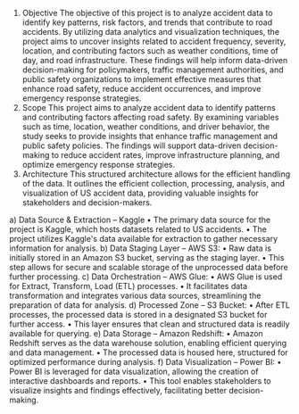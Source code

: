 1.	Objective 
The objective of this project is to analyze accident data to identify key patterns, risk factors, and trends that contribute to road accidents. By utilizing data analytics and visualization techniques, the project aims to uncover insights related to accident frequency, severity, location, and contributing factors such as weather conditions, time of day, and road infrastructure. These findings will help inform data-driven decision-making for policymakers, traffic management authorities, and public safety organizations to implement effective measures that enhance road safety, reduce accident occurrences, and improve emergency response strategies.
2.	Scope
This project aims to analyze accident data to identify patterns and contributing factors affecting road safety. By examining variables such as time, location, weather conditions, and driver behavior, the study seeks to provide insights that enhance traffic management and public safety policies. The findings will support data-driven decision-making to reduce accident rates, improve infrastructure planning, and optimize emergency response strategies.
3.	Architecture
This structured architecture allows for the efficient handling of the data. It outlines the efficient collection, processing, analysis, and visualization of US accident data, providing valuable insights for stakeholders and decision-makers.
 
a)	Data Source & Extraction – Kaggle
•	The primary data source for the project is Kaggle, which hosts datasets related to US accidents.
•	The project utilizes Kaggle's data available for extraction to gather necessary information for analysis.
b)	Data Staging Layer – AWS S3:
•	Raw data is initially stored in an Amazon S3 bucket, serving as the staging layer.
•	This step allows for secure and scalable storage of the unprocessed data before further processing.
c)	Data Orchestration – AWS Glue:
•	AWS Glue is used for Extract, Transform, Load (ETL) processes.
•	It facilitates data transformation and integrates various data sources, streamlining the preparation of data for analysis.
d)	Processed Zone – S3 Bucket:
•	After ETL processes, the processed data is stored in a designated S3 bucket for further access.
•	This layer ensures that clean and structured data is readily available for querying.
e)	Data Storage – Amazon Redshift:
•	Amazon Redshift serves as the data warehouse solution, enabling efficient querying and data management.
•	The processed data is housed here, structured for optimized performance during analysis.
f)	Data Visualization – Power BI:
•	Power BI is leveraged for data visualization, allowing the creation of interactive dashboards and reports.
•	This tool enables stakeholders to visualize insights and findings effectively, facilitating better decision-making.
